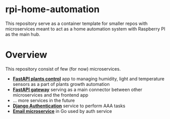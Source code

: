 # rpi-home-automation

This repository serve as a container template for smaller repos with microservices meant to act as
a home automation system with Raspberry PI as the main hub.

# Overview

This repository consist of few (for now) microservices.

* **[FastAPI plants control](https://github.com/DanielKusyDev/fastapi-rpi-plants-control)** app to managing humidity, light and temperature sensors as a part of plants growth automation
* **[FastAPI gateway](https://github.com/DanielKusyDev/rpi-gateway)** serving as a main connector between other microservices and the frontend app
* ... more services in the future
* **[Django Authentication](https://github.com/DanielKusyDev/django-auth-microservice)** service to perform AAA tasks 
* **[Email microservice](https://github.com/DanielKusyDev/microservice-email)** in Go used by auth service